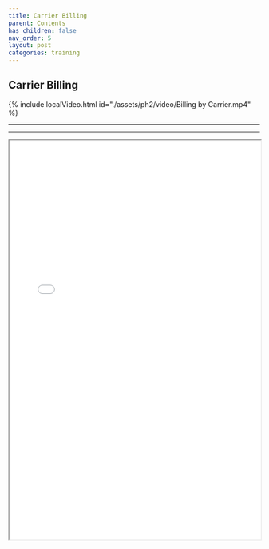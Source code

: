```yaml
---
title: Carrier Billing
parent: Contents
has_children: false
nav_order: 5
layout: post
categories: training
---
```



## Carrier Billing

{% include localVideo.html id="./assets/ph2/video/Billing by Carrier.mp4" %}

---
---



<iframe width="100%" height="800" src="./assets/ph2/PETAL - Carrier Billing V 1.0.pdf">



